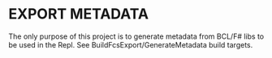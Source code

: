 # EXPORT METADATA

The only purpose of this project is to generate metadata from BCL/F# libs
to be used in the Repl. See BuildFcsExport/GenerateMetadata build targets.